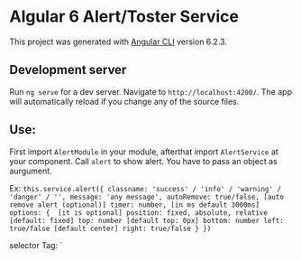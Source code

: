 # Algular 6 Alert/Toster Service

This project was generated with [Angular CLI](https://github.com/angular/angular-cli) version 6.2.3.

## Development server

Run `ng serve` for a dev server. Navigate to `http://localhost:4200/`. The app will automatically reload if you change any of the source files.

## Use:


First import `AlertModule` in your module, afterthat import `AlertService` at your component. Call `alert` to show alert. You have to pass an object as aurgument.

Ex: `this.service.alert({
      classname: 'success' / 'info' / 'warning' / 'danger' / '',
      message: 'any message',
      autoRemove: true/false, [auto remove alert (optional)]
      timer: number, [in ms default 3000ms]
      options: {  [it is optional]
        position: fixed, absolute, relative [default: fixed]
        top: number [default top: 0px]
        bottom: number
        left: true/false [default center]
        right: true/false
      }
    })`
    
selector Tag: `<alert-popup></alert-popup>
